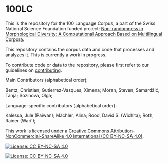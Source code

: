 # 100LC

This is the repository for the 100 Language Corpus, a part of the Swiss National Science Foundation funded project: [Non-randomness in Morphological Diversity: A Computational Approach Based on Multilingual Corpora](https://www.spur.uzh.ch/en/departments/research/textgroup/MorphDiv.html).

This repository contains the corpus data and code that processes and analyzes it. This is currently a work in progress.

To contribute code or data to the repository, please first refer to our guidelines on [contributing](CONTRIBUTING.md).

Main Contributors (alphabetical order):

Bentz, Christian;
Gutierrez-Vasques, Ximena;
Moran, Steven;
Samardžić, Tanja;
Sozinova, Olga;

Language-specific contributors (alphabetical order):

Kalessa, Jule (Paiwan);
Mächler, Alina;
Rood, David S. (Wichita);
Roth, Rainer (Wari'); 

This work is licensed under a
[Creative Commons Attribution-NonCommercial-ShareAlike 4.0 International (CC BY-NC-SA 4.0)](https://creativecommons.org/licenses/by-nc-sa/4.0/).

[![License: CC BY-NC-SA 4.0](https://licensebuttons.net/l/by-nc-sa/4.0/80x15.png)](https://creativecommons.org/licenses/by-nc-sa/4.0/)

[![License: CC BY-NC-SA 4.0](https://img.shields.io/badge/License-CC%20BY--NC--SA%204.0-lightgrey.svg)](https://creativecommons.org/licenses/by-nc-sa/4.0/)
